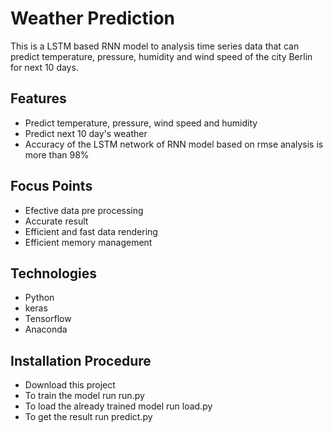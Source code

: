 # Weather Prediction
This is a LSTM based RNN model to analysis time series data that can predict temperature, pressure, humidity and wind speed of the city Berlin for next 10 days. 

## Features
* Predict temperature, pressure, wind speed and humidity
* Predict next 10 day's weather
* Accuracy of the LSTM network of RNN model based on rmse analysis is more than 98%  

## Focus Points
* Efective data pre processing 
* Accurate result
* Efficient and fast data rendering
* Efficient memory management


## Technologies
* Python
* keras
* Tensorflow
* Anaconda

## Installation Procedure
* Download this project 
* To train the model run run.py
* To load the already trained model run load.py
* To get the result run predict.py
